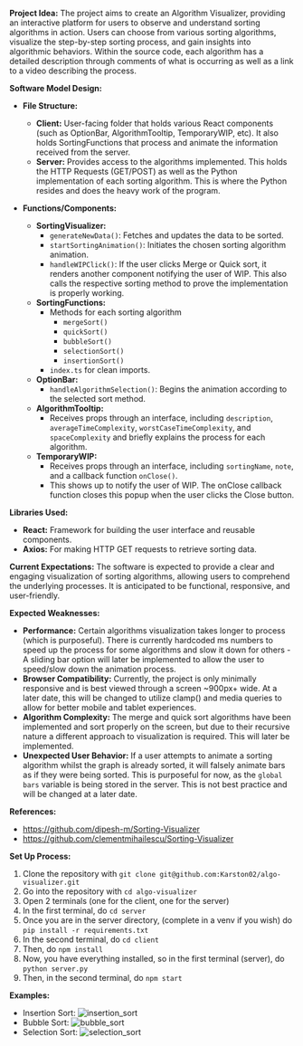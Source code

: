 **Project Idea:**
   The project aims to create an Algorithm Visualizer, providing an interactive platform for users to observe and understand sorting algorithms in action. Users can choose from various sorting algorithms, visualize the step-by-step sorting process, and gain insights into algorithmic behaviors.
   Within the source code, each algorithm has a detailed description through comments of what is occurring as well as a link to a video describing the process.

**Software Model Design:**
   - **File Structure:**
     - **Client:** User-facing folder that holds various React components (such as OptionBar, AlgorithmTooltip, TemporaryWIP, etc). It also holds SortingFunctions that process and animate the information received from the server. 
     - **Server:** Provides access to the algorithms implemented. This holds the HTTP Requests (GET/POST) as well as the Python implementation of each sorting algorithm. This is where the Python resides and does the heavy work of the program.

   - **Functions/Components:**
     - **SortingVisualizer:**
       - `generateNewData()`: Fetches and updates the data to be sorted.
       - `startSortingAnimation()`: Initiates the chosen sorting algorithm animation.
       - `handleWIPClick()`: If the user clicks Merge or Quick sort, it renders another component notifying the user of WIP. This also calls the respective sorting method to prove the implementation is properly working.
     - **SortingFunctions:**
       - Methods for each sorting algorithm
          - `mergeSort()`
          - `quickSort()`
          - `bubbleSort()`
          - `selectionSort()`
          - `insertionSort()`
        - `index.ts` for clean imports.
     - **OptionBar:**
       - `handleAlgorithmSelection()`: Begins the animation according to the selected sort method.
     - **AlgorithmTooltip:**
       - Receives props through an interface, including `description`, `averageTimeComplexity`, `worstCaseTimeComplexity`, and `spaceComplexity` and briefly explains the process for each algorithm.
     - **TemporaryWIP:**
       - Receives props through an interface, including `sortingName`, `note`, and a callback function `onClose()`.
       - This shows up to notify the user of WIP. The onClose callback function closes this popup when the user clicks the Close button.

**Libraries Used:**
   - **React:** Framework for building the user interface and reusable components.
   - **Axios:** For making HTTP GET requests to retrieve sorting data.

**Current Expectations:**
   The software is expected to provide a clear and engaging visualization of sorting algorithms, allowing users to comprehend the underlying processes. It is anticipated to be functional, responsive, and user-friendly.

**Expected Weaknesses:**
   - **Performance:** Certain algorithms visualization takes longer to process (which is purposeful). There is currently hardcoded ms numbers to speed up the process for some algorithms and slow it down for others - A sliding bar option will later be implemented to allow the user to speed/slow down the animation process.
   - **Browser Compatibility:** Currently, the project is only minimally responsive and is best viewed through a screen ~900px+ wide. At a later date, this will be changed to utilize clamp() and media queries to allow for better mobile and tablet experiences.
   - **Algorithm Complexity:** The merge and quick sort algorithms have been implemented and sort properly on the screen, but due to their recursive nature a different approach to visualization is required. This will later be implemented.
   - **Unexpected User Behavior:** If a user attempts to animate a sorting algorithm whilst the graph is already sorted, it will falsely animate bars as if they were being sorted. This is purposeful for now, as the `global bars` variable is being stored in the server. This is not best practice and will be changed at a later date.

**References:**
  - https://github.com/dipesh-m/Sorting-Visualizer
  - https://github.com/clementmihailescu/Sorting-Visualizer

**Set Up Process:**
1. Clone the repository with `git clone git@github.com:Karston02/algo-visualizer.git`
2. Go into the repository with `cd algo-visualizer`
3. Open 2 terminals (one for the client, one for the server)
4. In the first terminal, do `cd server`
5. Once you are in the server directory, (complete in a venv if you wish) do `pip install -r requirements.txt
` 
6. In the second terminal, do `cd client`
7. Then, do `npm install`
8. Now, you have everything installed, so in the first terminal (server), do `python server.py`
9. Then, in the second terminal, do `npm start`

**Examples:**
  - Insertion Sort:
    ![insertion_sort](https://github.com/Karston02/algo-visualizer/assets/108380847/2e130e7d-2c90-47f3-a795-aedb2cd66568)
  - Bubble Sort:
    ![bubble_sort](https://github.com/Karston02/algo-visualizer/assets/108380847/9a7ec49f-06df-40d0-a861-5a4397b775ac)
  - Selection Sort:
    ![selection_sort](https://github.com/Karston02/algo-visualizer/assets/108380847/59c33e33-b361-4b74-be09-2f741d92fa46)


   
